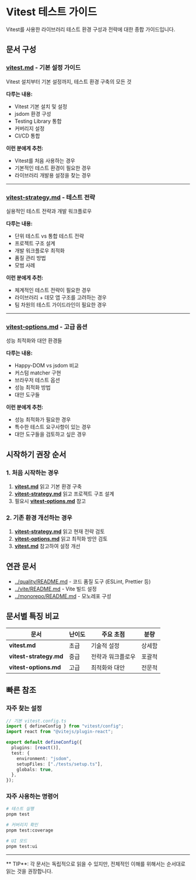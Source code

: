 # Vitest 테스트 가이드

Vitest를 사용한 라이브러리 테스트 환경 구성과 전략에 대한 종합 가이드입니다.

##  문서 구성

###  [vitest.md](./vitest.md) - 기본 설정 가이드

Vitest 설치부터 기본 설정까지, 테스트 환경 구축의 모든 것

**다루는 내용:**

- Vitest 기본 설치 및 설정
- jsdom 환경 구성
- Testing Library 통합
- 커버리지 설정
- CI/CD 통합

**이런 분에게 추천:**

- Vitest를 처음 사용하는 경우
- 기본적인 테스트 환경이 필요한 경우
- 라이브러리 개발용 설정을 찾는 경우

---

###  [vitest-strategy.md](./vitest-strategy.md) - 테스트 전략

실용적인 테스트 전략과 개발 워크플로우

**다루는 내용:**

- 단위 테스트 vs 통합 테스트 전략
- 프로젝트 구조 설계
- 개발 워크플로우 최적화
- 품질 관리 방법
- 모범 사례

**이런 분에게 추천:**

- 체계적인 테스트 전략이 필요한 경우
- 라이브러리 + 데모 앱 구조를 고려하는 경우
- 팀 차원의 테스트 가이드라인이 필요한 경우

---

###  [vitest-options.md](./vitest-options.md) - 고급 옵션

성능 최적화와 대안 환경들

**다루는 내용:**

- Happy-DOM vs jsdom 비교
- 커스텀 matcher 구현
- 브라우저 테스트 옵션
- 성능 최적화 방법
- 대안 도구들

**이런 분에게 추천:**

- 성능 최적화가 필요한 경우
- 특수한 테스트 요구사항이 있는 경우
- 대안 도구들을 검토하고 싶은 경우

##  시작하기 권장 순서

### 1. 처음 시작하는 경우

1. **[vitest.md](./vitest.md)** 읽고 기본 환경 구축
2. **[vitest-strategy.md](./vitest-strategy.md)** 읽고 프로젝트 구조 설계
3. 필요시 **[vitest-options.md](./vitest-options.md)** 참고

### 2. 기존 환경 개선하는 경우

1. **[vitest-strategy.md](./vitest-strategy.md)** 읽고 현재 전략 검토
2. **[vitest-options.md](./vitest-options.md)** 읽고 최적화 방안 검토
3. **[vitest.md](./vitest.md)** 참고하여 설정 개선

##  연관 문서

- [../quality/README.md](../quality/README.md) - 코드 품질 도구 (ESLint, Prettier 등)
- [../vite/README.md](../vite/README.md) - Vite 빌드 설정
- [../monorepo/README.md](../monorepo/README.md) - 모노레포 구성

##  문서별 특징 비교

| 문서                   | 난이도 | 주요 초점         | 분량   |
| ---------------------- | ------ | ----------------- | ------ |
| **vitest.md**          | 초급   | 기술적 설정       | 상세함 |
| **vitest-strategy.md** | 중급   | 전략과 워크플로우 | 포괄적 |
| **vitest-options.md**  | 고급   | 최적화와 대안     | 전문적 |

##  빠른 참조

### 자주 찾는 설정

```typescript
// 기본 vitest.config.ts
import { defineConfig } from "vitest/config";
import react from "@vitejs/plugin-react";

export default defineConfig({
  plugins: [react()],
  test: {
    environment: "jsdom",
    setupFiles: ["./tests/setup.ts"],
    globals: true,
  },
});
```

### 자주 사용하는 명령어

```bash
# 테스트 실행
pnpm test

# 커버리지 확인
pnpm test:coverage

# UI 모드
pnpm test:ui
```

---

** TIP**: 각 문서는 독립적으로 읽을 수 있지만, 전체적인 이해를 위해서는 순서대로 읽는 것을 권장합니다.
